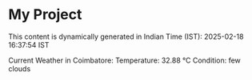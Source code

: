 # My Project

This content is dynamically generated in Indian Time (IST): 2025-02-18 16:37:54 IST


Current Weather in Coimbatore:
Temperature: 32.88 °C
Condition: few clouds
